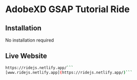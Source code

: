 # AdobeXD GSAP Tutorial Ride

## Installation
No installation required

## Live Website
```sh
https://ridejs.netlify.app/```
[www.ridejs.netlify.app](https://ridejs.netlify.app/)```

